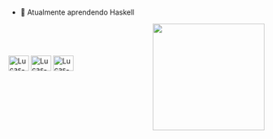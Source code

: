 ### 

- 🌱 Atualmente aprendendo Haskell


</div>
<img width="220" height="210" align="right" src="https://media.giphy.com/media/v1.Y2lkPTc5MGI3NjExdWIxNGJtOGhndWhsYnllNWR2aWNtb2l0N2wyanhycXp6bXpjcGU5aSZlcD12MV9pbnRlcm5hbF9naWZfYnlfaWQmY3Q9Zw/twQGBGB2JMQ9se7Ehu/giphy.gif">

<div style = "inline-block"><br>
  
##
  
<div style="display: inline_block"><br>
  <img align="center" alt="Lucas-C" height="30" width="40" src="https://cdn.jsdelivr.net/gh/devicons/devicon/icons/c/c-original.svg">
  <img align="center" alt="Lucas-Java" height="30" width="40" src="https://cdn.jsdelivr.net/gh/devicons/devicon/icons/java/java-original.svg">
  <img align="center" alt="Lucas-Java" height="30" width="40" src="https://cdn.jsdelivr.net/gh/devicons/devicon@latest/icons/python/python-original.svg">
</div>

##


